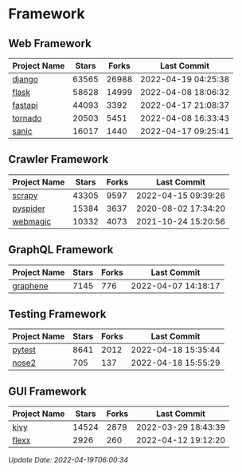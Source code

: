 # Framework

## Web Framework
| Project Name | Stars | Forks | Last Commit |
| ------------ | ----- | ----- | ----------- |
| [django](https://github.com/django/django) | 63565 | 26988 | 2022-04-19 04:25:38 |
| [flask](https://github.com/pallets/flask) | 58628 | 14999 | 2022-04-08 18:06:32 |
| [fastapi](https://github.com/tiangolo/fastapi) | 44093 | 3392 | 2022-04-17 21:08:37 |
| [tornado](https://github.com/tornadoweb/tornado) | 20503 | 5451 | 2022-04-08 16:33:43 |
| [sanic](https://github.com/sanic-org/sanic) | 16017 | 1440 | 2022-04-17 09:25:41 |

## Crawler Framework
| Project Name | Stars | Forks | Last Commit |
| ------------ | ----- | ----- | ----------- |
| [scrapy](https://github.com/scrapy/scrapy) | 43305 | 9597 | 2022-04-15 09:39:26 |
| [pyspider](https://github.com/binux/pyspider) | 15384 | 3637 | 2020-08-02 17:34:20 |
| [webmagic](https://github.com/code4craft/webmagic) | 10332 | 4073 | 2021-10-24 15:20:56 |

## GraphQL Framework
| Project Name | Stars | Forks | Last Commit |
| ------------ | ----- | ----- | ----------- |
| [graphene](https://github.com/graphql-python/graphene) | 7145 | 776 | 2022-04-07 14:18:17 |

## Testing Framework
| Project Name | Stars | Forks | Last Commit |
| ------------ | ----- | ----- | ----------- |
| [pytest](https://github.com/pytest-dev/pytest) | 8641 | 2012 | 2022-04-18 15:35:44 |
| [nose2](https://github.com/nose-devs/nose2) | 705 | 137 | 2022-04-18 15:55:29 |

## GUI Framework
| Project Name | Stars | Forks | Last Commit |
| ------------ | ----- | ----- | ----------- |
| [kivy](https://github.com/kivy/kivy) | 14524 | 2879 | 2022-03-29 18:43:39 |
| [flexx](https://github.com/flexxui/flexx) | 2926 | 260 | 2022-04-12 19:12:20 |

*Update Date: 2022-04-19T06:00:34*